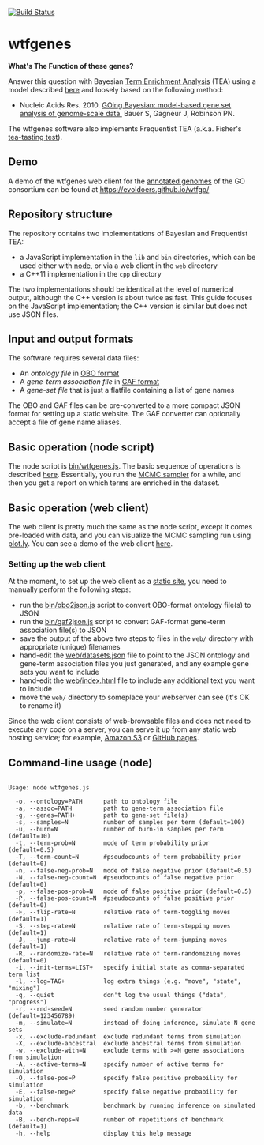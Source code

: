 [![Build Status](https://travis-ci.org/evoldoers/wtfgenes.svg?branch=master)](https://travis-ci.org/evoldoers/wtfgenes)

# wtfgenes

**What's The Function of these genes?**

Answer this question with Bayesian [Term Enrichment Analysis](https://en.wikipedia.org/wiki/Gene_Ontology_Term_Enrichment) (TEA)
using a model described [here](https://github.com/ihh/wtfgenes-appnote/blob/master/main.pdf)
and loosely based on the following method:

- Nucleic Acids Res. 2010. [GOing Bayesian: model-based gene set analysis of genome-scale data.](http://www.ncbi.nlm.nih.gov/pubmed/20172960) Bauer S, Gagneur J, Robinson PN.

The wtfgenes software also implements Frequentist TEA (a.k.a. Fisher's [tea-tasting test](https://en.wikipedia.org/wiki/Lady_tasting_tea)).

## Demo

A demo of the wtfgenes web client for the [annotated genomes](http://www.geneontology.org/page/download-annotations) of the GO consortium can be found at https://evoldoers.github.io/wtfgo/

## Repository structure

The repository contains two implementations of Bayesian and Frequentist TEA:
- a JavaScript implementation in the `lib` and `bin` directories, which can be used either with [node](https://nodejs.org/), or via a web client in the `web` directory
- a C++11 implementation in the `cpp` directory

The two implementations should be identical at the level of numerical output,
although the C++ version is about twice as fast.
This guide focuses on the JavaScript implementation; the C++ version is similar but does not use JSON files.

## Input and output formats

The software requires several data files:
- An *ontology file* in [OBO format](http://owlcollab.github.io/oboformat/doc/GO.format.obo-1_2.html)
- A *gene-term association file* in [GAF format](http://www.geneontology.org/page/go-annotation-file-format-20)
- A *gene-set file* that is just a flatfile containing a list of gene names

The OBO and GAF files can be pre-converted to a more compact JSON format for setting up a static website.
The GAF converter can optionally accept a file of gene name aliases.

## Basic operation (node script)

The node script is [bin/wtfgenes.js](https://github.com/evoldoers/wtfgenes/blob/master/bin/wtfgenes.js).
The basic sequence of operations is described [here](https://github.com/ihh/wtfgenes-appnote).
Essentially, you run the [MCMC sampler](https://en.wikipedia.org/wiki/Markov_chain_Monte_Carlo) for a while, and then you get a report on which terms are enriched in the dataset.

## Basic operation (web client)

The web client is pretty much the same as the node script, except it comes pre-loaded with data, and you can visualize the MCMC sampling run using [plot.ly](https://plot.ly/).
You can see a demo of the web client [here](https://evoldoers.github.io/wtfgo/).

### Setting up the web client

At the moment, to set up the web client as a [static site](https://en.wikipedia.org/wiki/Static_web_page), you need to manually perform the following steps:
- run the [bin/obo2json.js](https://github.com/evoldoers/wtfgenes/blob/master/bin/obo2json.js) script to convert OBO-format ontology file(s) to JSON
- run the [bin/gaf2json.js](https://github.com/evoldoers/wtfgenes/blob/master/bin/gaf2json.js) script to convert GAF-format gene-term association file(s) to JSON
- save the output of the above two steps to files in the `web/` directory with appropriate (unique) filenames
- hand-edit the [web/datasets.json](https://github.com/evoldoers/wtfgenes/blob/master/web/datasets.json) file to point to the JSON ontology and gene-term association files you just generated, and any example gene sets you want to include
- hand-edit the [web/index.html](https://github.com/evoldoers/wtfgenes/blob/master/web/index.html) file to include any additional text you want to include
- move the `web/` directory to someplace your webserver can see (it's OK to rename it)

Since the web client consists of web-browsable files and does not need to execute any code on a server,
you can serve it up from any static web hosting service; for example, [Amazon S3](https://aws.amazon.com/s3/) or [GitHub pages](https://pages.github.com/).

## Command-line usage (node)

<pre><code>
Usage: node wtfgenes.js

  -o, --ontology=PATH      path to ontology file
  -a, --assoc=PATH         path to gene-term association file
  -g, --genes=PATH+        path to gene-set file(s)
  -s, --samples=N          number of samples per term (default=100)
  -u, --burn=N             number of burn-in samples per term (default=10)
  -t, --term-prob=N        mode of term probability prior (default=0.5)
  -T, --term-count=N       #pseudocounts of term probability prior (default=0)
  -n, --false-neg-prob=N   mode of false negative prior (default=0.5)
  -N, --false-neg-count=N  #pseudocounts of false negative prior (default=0)
  -p, --false-pos-prob=N   mode of false positive prior (default=0.5)
  -P, --false-pos-count=N  #pseudocounts of false positive prior (default=0)
  -F, --flip-rate=N        relative rate of term-toggling moves (default=1)
  -S, --step-rate=N        relative rate of term-stepping moves (default=1)
  -J, --jump-rate=N        relative rate of term-jumping moves (default=1)
  -R, --randomize-rate=N   relative rate of term-randomizing moves (default=0)
  -i, --init-terms=LIST+   specify initial state as comma-separated term list
  -l, --log=TAG+           log extra things (e.g. "move", "state", "mixing")
  -q, --quiet              don't log the usual things ("data", "progress")
  -r, --rnd-seed=N         seed random number generator (default=123456789)
  -m, --simulate=N         instead of doing inference, simulate N gene sets
  -x, --exclude-redundant  exclude redundant terms from simulation
  -X, --exclude-ancestral  exclude ancestral terms from simulation
  -w, --exclude-with=N     exclude terms with &gt;=N gene associations from simulation
  -A, --active-terms=N     specify number of active terms for simulation
  -O, --false-pos=P        specify false positive probability for simulation
  -E, --false-neg=P        specify false negative probability for simulation
  -b, --benchmark          benchmark by running inference on simulated data
  -B, --bench-reps=N       number of repetitions of benchmark (default=1)
  -h, --help               display this help message

</code></pre>
